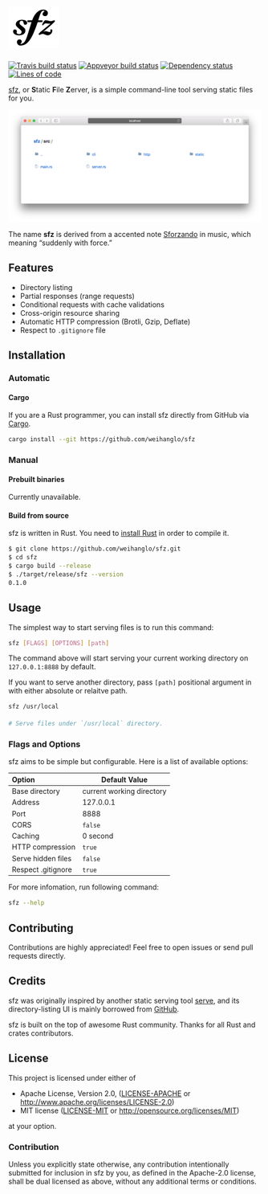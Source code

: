 # [![sfz](.github/sfz.svg)][sfz]

[![Travis build status](https://travis-ci.org/weihanglo/sfz.svg?branch=master)](https://travis-ci.org/weihanglo/sfz) [![Appveyor build status](https://ci.appveyor.com/api/projects/status/github/weihanglo/sfz?svg=true)](https://ci.appveyor.com/project/weihanglo/sfz) [![Dependency status](https://deps.rs/repo/github/weihanglo/sfz/status.svg)](https://deps.rs/repo/github/weihanglo/sfz) [![Lines of code](https://tokei.rs/b1/github/weihanglo/sfz?category=code)](https://github.com/weihanglo/sfz)

[sfz][sfz], or **S**tatic **F**ile **Z**erver, is a simple command-line tool serving static files for you.

![cover](.github/cover.png)

The name **sfz** is derived from a accented note [Sforzando][sforzando] in music, which meaning “suddenly with force.”

[sfz]: https://github.com/weihanglo/sfz
[sforzando]: https://en.wikipedia.org/wiki/Dynamics_(music)#Sudden_changes_and_accented_notes

## Features

- Directory listing
- Partial responses (range requests)
- Conditional requests with cache validations
- Cross-origin resource sharing
- Automatic HTTP compression (Brotli, Gzip, Deflate)
- Respect to `.gitignore` file

## Installation

### Automatic

#### Cargo

If you are a Rust programmer, you can install sfz directly from GitHub via [Cargo][cargo].

```bash
cargo install --git https://github.com/weihanglo/sfz
```

[cargo]: https://doc.rust-lang.org/cargo/

### Manual

#### Prebuilt binaries

Currently unavailable.

#### Build from source

sfz is written in Rust. You need to [install Rust][install-rust] in order to compile it.

```bash
$ git clone https://github.com/weihanglo/sfz.git
$ cd sfz
$ cargo build --release
$ ./target/release/sfz --version
0.1.0
```

[install-rust]: https://www.rust-lang.org/install.html

## Usage

The simplest way to start serving files is to run this command:

```bash
sfz [FLAGS] [OPTIONS] [path]
```

The command above will start serving your current working directory on `127.0.0.1:8888` by default.

If you want to serve another directory, pass `[path]` positional argument in with either absolute or relaitve path.

```bash
sfz /usr/local

# Serve files under `/usr/local` directory.
```

### Flags and Options

sfz aims to be simple but configurable. Here is a list of available options:

| Option             | Default Value             |
| :----------------- | ------------------------- |
| Base directory     | current working directory |
| Address            | 127.0.0.1                 |
| Port               | 8888                      |
| CORS               | `false`                   |
| Caching            | 0 second                  |
| HTTP compression   | `true`                    |
| Serve hidden files | `false`                   |
| Respect .gitignore | `true`                    |

For more infomation, run following command:

```bash
sfz --help
```

## Contributing

Contributions are highly appreciated! Feel free to open issues or send pull requests directly.

## Credits

sfz was originally inspired by another static serving tool [serve][serve], and its directory-listing UI is mainly borrowed from [GitHub][github].

sfz is built on the top of awesome Rust community. Thanks for all Rust and crates contributors.

[serve]: https://github.com/zeit/serve
[github]: https://github.com/

## License

This project is licensed under either of

- Apache License, Version 2.0, ([LICENSE-APACHE](LICENSE-APACHE) or http://www.apache.org/licenses/LICENSE-2.0)
- MIT license ([LICENSE-MIT](LICENSE-MIT) or http://opensource.org/licenses/MIT)

at your option.

### Contribution

Unless you explicitly state otherwise, any contribution intentionally submitted for inclusion in sfz by you, as defined in the Apache-2.0 license, shall be dual licensed as above, without any additional terms or conditions.
